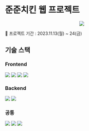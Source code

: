 # 준준치킨 웹 프로젝트
<p align="center">
  <img src="https://github.com/yj95228/yj95228/assets/30275955/d26fd611-cd19-4d58-936d-c8f44d6e2230">
</p>
📅 프로젝트 기간 : 2023.11.13(월) ~ 24(금)

## 기술 스택
### Frontend
<p>
  <img src="https://img.shields.io/badge/HTML-E34F26?style=for-the-badge&logo=HTML5&logoColor=white"/>
  <img src="https://img.shields.io/badge/CSS-1572B6?style=for-the-badge&logo=HTML5&logoColor=white"/>
  <img src="https://img.shields.io/badge/JavaScript-F7DF1E?style=for-the-badge&logo=JavaScript&logoColor=white"/>
  <img src="https://img.shields.io/badge/jQuery-0769AD?style=for-the-badge&logo=jquery&logoColor=white"/>  
</p>

### Backend
<p>
  <img src="https://img.shields.io/badge/Spring_Boot-F2F4F9?style=for-the-badge&logo=spring-boot"/>
  <img src="https://img.shields.io/badge/Oracle-F80000?style=for-the-badge&logo=Oracle&logoColor=white"/>
</p>

### 공통
<p>
  <img src="https://img.shields.io/badge/Figma-F24E1E?style=for-the-badge&logo=figma&logoColor=white"/>
  <img src="https://img.shields.io/badge/Notion-000000?style=for-the-badge&logo=notion&logoColor=white"/>
  <img src="https://img.shields.io/badge/Git-F05032?style=for-the-badge&logo=Git&logoColor=white"/>
</p>
